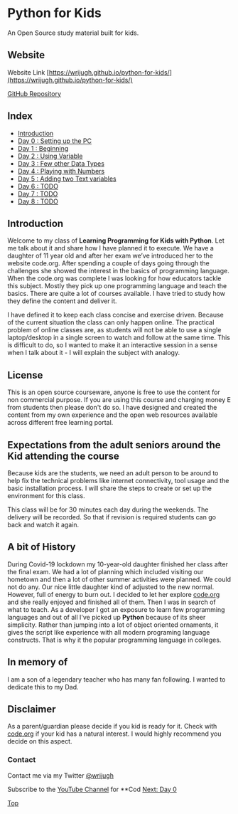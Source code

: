 # Python for Kids

An Open Source study material built for kids.

## Website

Website Link [https://wrijugh.github.io/python-for-kids/](https://wrijugh.github.io/python-for-kids/)

[GitHub Repository](https://github.com/wrijugh/python-for-kids)

## Index

- [Introduction](#introduction)
- [Day 0 : Setting up the PC](00-day00.md)
- [Day 1 : Beginning](01-day01.md)
- [Day 2 : Using Variable](02-day02.md)
- [Day 3 : Few other Data Types](03-day03.md)
- [Day 4 : Playing with Numbers](04-day04.md)
- [Day 5 : Adding two Text variables](05-day05.md)
- [Day 6 : TODO](06-day06.md)
- [Day 7 : TODO](07-day07.md)
- [Day 8 : TODO](08-day08.md)

<!--
> Using Editor (Installing VS Code and Python and Configuring it)
> 
> Commenting the code 
# Disucuss about Setting VS Code with Python 
# Record videos for all the modules. 
-->

## Introduction

Welcome to my class of **Learning Programming for Kids with Python**.  Let me talk about it and share how I have planned it to execute. We have a daughter of 11 year old and after her exam we’ve introduced her to the website code.org. After spending a couple of days going through the challenges she showed the interest in the basics of programming language. When the code.org was complete I was looking for how educators tackle this subject. Mostly they pick up one programming language and teach the basics. There are quite a lot of courses available. I have tried to study how they define the content and deliver it.

I have defined it to keep each class concise  and exercise driven. Because of the current situation the class can only happen online. The practical problem of online classes are, as students will not be able to use a single laptop/desktop in a single screen to watch and follow at the same time. This is difficult to do, so I wanted to make it an interactive session in a sense when I talk about it - I will explain the subject with analogy.

## License

This is an open source courseware,  anyone is free to use the content for non commercial purpose.  If you are  using this course and charging money E from students then please don't do so.  I have designed and  created the content from my own experience and the open web resources available across different free learning portal.

## Expectations from the adult seniors around the Kid attending the course

Because kids are the students, we need an adult person to be around to help fix the technical problems like internet connectivity, tool usage and the basic installation process. I will share the steps to create or set up the environment for this class.

This class will be for 30 minutes each day during the weekends. The delivery will be recorded. So that if revision is required students can go back and watch it again.

## A bit of History

During Covid-19 lockdown my 10-year-old daughter finished her class after the final exam. We had a lot of planning which included visiting our hometown and then a lot of other summer activities were planned. We could not do any. Our nice little daughter kind of adjusted to the new normal. However, full of energy to burn out. I decided to let her explore [code.org](http://code.org) and she really enjoyed and finished all of them. Then I was in search of what to teach. As a developer I got an exposure to learn few programming languages and out of all I've picked up **Python** because of its sheer simplicity. Rather than jumping into a lot of object oriented ornaments, it gives the script like experience with all modern programing language constructs. That is why it the popular programming language in colleges.

## In memory of

I am a son of a legendary teacher who has many fan following. I wanted to dedicate this to my Dad.

## Disclaimer

As a parent/guardian please decide if you kid is ready for it. Check with [code.org](http://code.org) if your kid has a natural interest. I would highly recommend you decide on this aspect. 

### Contact

Contact me via my Twitter [@wrijugh](https://twitter.com/wrijugh)

Subscribe to the [YouTube Channel](https://www.youtube.com/playlist?list=PLH60I37xI-jmDGHF1S_2ld5Gb7x0tP0Fp) for **Cod
[Next: Day 0](00-day00.md)

[Top](#index)
